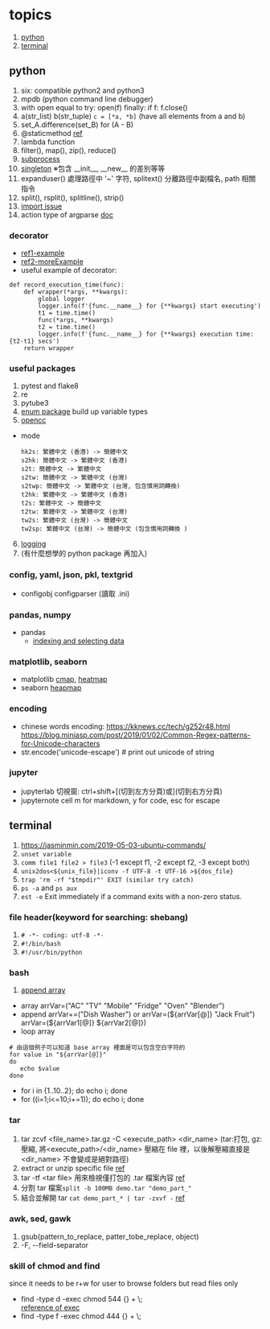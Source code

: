 # topics
1. [python](##python)
2. [terminal](##terminal)

## python
1. six: compatible python2 and python3
2. mpdb (python command line debugger)
3. with open 
    equal to try: open(f) finally: if f: f.close()
4. a(str_list) b(str_tuple) `c = [*a, *b]` (have all elements from a and b)
5. set_A.difference(set_B) for (A - B)
6. @staticmethod [ref](https://openhome.cc/Gossip/Python/StaticClassMethod.html)
7. lambda function
8. filter(), map(), zip(), reduce()
9. [subprocess](https://www.itread01.com/content/1548457405.html)
10. [singleton](https://hackmd.io/P-tOlvwjSGaoVLVC6QFX3Q) ※包含 \_\_init\_\_, \_\_new\_\_ 的差別等等
11. expanduser() 處理路徑中 '~' 字符, splitext() 分離路徑中副檔名, path 相關指令
12. split(), rsplit(), splitline(), strip()
13. [import issue](https://medium.com/pyladies-taiwan/python-%E7%9A%84-import-%E9%99%B7%E9%98%B1-3538e74f57e3)
14. action type of argparse [doc](https://docs.python.org/3/library/argparse.html#action)
### decorator 
  - [ref1-example](https://blog.techbridge.cc/2018/06/15/python-decorator-%E5%85%A5%E9%96%80%E6%95%99%E5%AD%B8/)
  - [ref2-moreExample](https://medium.com/citycoddee/python%E9%80%B2%E9%9A%8E%E6%8A%80%E5%B7%A7-3-%E7%A5%9E%E5%A5%87%E5%8F%88%E7%BE%8E%E5%A5%BD%E7%9A%84-decorator-%E5%97%B7%E5%97%9A-6559edc87bc0)
  - useful example of decorator:
  ```
  def record_execution_time(func):
      def wrapper(*args, **kwargs):
          global logger
          logger.info(f'{func.__name__} for {**kwargs} start executing')
          t1 = time.time()
          func(*args, **kwargs)
          t2 = time.time()
          logger.info(f'{func.__name__} for {**kwargs} execution time:{t2-t1} secs')
      return wrapper
  ```
### useful packages
1. pytest and flake8
2. re
3. pytube3
4. [enum package](https://blog.louie.lu/2017/08/02/%E4%BD%A0%E6%89%80%E4%B8%8D%E7%9F%A5%E9%81%93%E7%9A%84-python-%E6%A8%99%E6%BA%96%E5%87%BD%E5%BC%8F%E5%BA%AB%E7%94%A8%E6%B3%95-07-enum/) build up variable types
5. [opencc](https://github.com/BYVoid/OpenCC)
  - mode
    ```
    hk2s: 繁體中文 (香港) -> 簡體中文
    s2hk: 簡體中文 -> 繁體中文 (香港)
    s2t: 簡體中文 -> 繁體中文
    s2tw: 簡體中文 -> 繁體中文 (台灣)
    s2twp: 簡體中文 -> 繁體中文 (台灣, 包含慣用詞轉換)
    t2hk: 繁體中文 -> 繁體中文 (香港)
    t2s: 繁體中文 -> 簡體中文
    t2tw: 繁體中文 -> 繁體中文 (台灣)
    tw2s: 繁體中文 (台灣) -> 簡體中文
    tw2sp: 繁體中文 (台灣) -> 簡體中文 (包含慣用詞轉換 )
    ```
6. [logging](https://docs.python.org/zh-tw/3/howto/logging.html)
7. (有什麼想學的 python package 再加入)
### config, yaml, json, pkl, textgrid
 - configobj configparser (讀取 .ini)
### pandas, numpy
 - pandas
    - [indexing and selecting data](https://pandas.pydata.org/pandas-docs/stable/user_guide/indexing.html#different-choices-for-indexing)
### matplotlib, seaborn
 - matplotlib [cmap](https://matplotlib.org/3.1.0/tutorials/colors/colormaps.html), [heatmap](https://matplotlib.org/3.1.1/gallery/images_contours_and_fields/image_annotated_heatmap.html)
 - seaborn [heapmap](http://seaborn.pydata.org/generated/seaborn.heatmap.html?highlight=s)
### encoding
 - chinese words encoding:
    https://kknews.cc/tech/g252r48.html
    https://blog.miniasp.com/post/2019/01/02/Common-Regex-patterns-for-Unicode-characters
 - str.encode('unicode-escape') # print out unicode of string
### jupyter
 - jupyterlab 切視窗: ctrl+shift+\[(切到左方分頁)或\](切到右方分頁)
 - jupyternote cell m for markdown, y for code, esc for escape


## terminal
1. https://jasminmin.com/2019-05-03-ubuntu-commands/
2. `unset variable`
3. `comm file1 file2 > file3` (-1 except f1, -2 except f2, -3 except both)
4. `unix2dos<${unix_file}|iconv -f UTF-8 -t UTF-16 >${dos_file}`
5. `trap 'rm -rf "$tmpdir"' EXIT (similar try catch)`
6. `ps -a` and `ps aux`
7. `est -e` Exit immediately if a command exits with a non-zero status.
### file header(keyword for searching: shebang)
1. `# -*- coding: utf-8 -*-`
2. `#!/bin/bash` 
3. `#!/usr/bin/python`
### bash
1. [append array](https://linuxhint.com/bash_append_array/)
  - array  arrVar=("AC" "TV" "Mobile" "Fridge" "Oven" "Blender")
  - append  arrVar+=("Dish Washer") or arrVar=(${arrVar[@]} "Jack Fruit") arrVar=(${arrVar1[@]} ${arrVar2[@]})
  - loop array  
  ```
  # 由這個例子可以知道 base array 裡面是可以包含空白字符的
  for value in "${arrVar[@]}"
  do
     echo $value
  done
  ```
  - for i in {1..10..2}; do echo i; done
  - for ((i=1;i<=10;i+=1)); do echo i; done
### tar
1. tar zcvf \<file_name\>.tar.gz -C \<execute_path\> \<dir_name\> 
   (tar:打包, gz:壓縮, 將\<execute_path\>/\<dir_name\> 壓縮在 file 裡，以後解壓縮直接是 \<dir_name\> 不會變成是絕對路徑)
2. extract or unzip specific file [ref](https://hamisme.blogspot.com/2013/08/tar.html)
3. tar -tf \<tar file\> 用來檢視僅打包的 .tar 檔案內容 [ref](https://terryl.in/zh/linux-tar-command/)
4. 分割 tar 檔案`split -b 100MB demo.tar "demo_part_"`
5. 結合並解開 tar `cat demo_part_* | tar -zxvf -` [ref](https://www.jinnsblog.com/2018/03/linux-tar-and-split-cat-example.html)
### awk, sed, gawk
1. gsub(pattern_to_replace, patter_tobe_replace, object)
2. -F, --field-separator

### skill of chmod and find
 since it needs to be r+w for user to browse folders but read files only
 - find <path> -type d -exec chmod 544 {} + \\;  
 [reference of exec](https://unix.stackexchange.com/questions/12902/how-to-run-find-exec)
 - find <path> -type f -exec chmod 444 {} + \\; 
